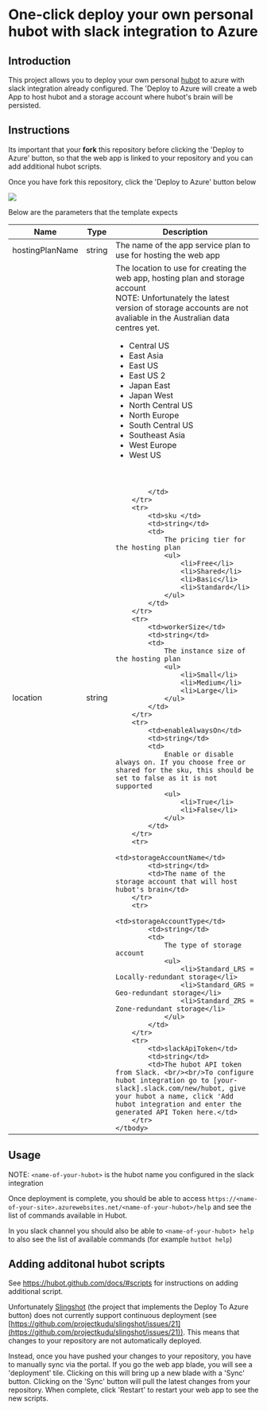 # One-click deploy your own personal hubot with slack integration to Azure

## Introduction

This project allows you to deploy your own personal [hubot](https://hubot.github.com/) to azure with slack  integration already configured. The 'Deploy to Azure will create a web App to host hubot and a storage account where hubot's brain will be persisted. 

## Instructions

Its important that your **fork** this repository before clicking the 'Deploy to Azure' button, so that the web app is linked to your repository and you can add additional hubot scripts.

Once you have fork this repository, click the 'Deploy to Azure' button below

<a href="https://azuredeploy.net/" target="_blank">
    <img src="http://azuredeploy.net/deploybutton.png"/>
</a>

Below are the parameters that the template expects

<table>
    <thead>
        <tr>
            <th>Name</th>
            <th>Type</th>
            <th>Description</th>
        </tr>
    </thead>
    <tbody>
        <tr>
            <td>hostingPlanName</td>
            <td>string</td>
            <td>The name of the app service plan to use for hosting the web app</td>
        </tr>
        <tr>
            <td>location</td>
            <td>string</td>
            <td>
                The location to use for creating the web app, hosting plan and storage account<br/>
                NOTE: Unfortunately the latest version of storage accounts are not avaliable in the Australian data centres yet.
                <ul>
                    <li>Central US</li>
                    <li>East Asia</li>
                    <li>East US</li>
                    <li>East US 2</li>
                    <li>Japan East</li>
                    <li>Japan West</li>
                    <li>North Central US</li>
                    <li>North Europe</li>
                    <li>South Central US</li>
                    <li>Southeast Asia</li>
                    <li>West Europe</li>
                    <li>West US</li>
                </ul> 
				<br/><br/
				
            </td>
        </tr>
        <tr>
            <td>sku </td>
            <td>string</td>
            <td>
				The pricing tier for the hosting plan
	            <ul>
	                <li>Free</li>
	                <li>Shared</li>
	                <li>Basic</li>
	                <li>Standard</li>
	            </ul>
			</td>
        </tr>
        <tr>
            <td>workerSize</td>
            <td>string</td>
            <td>
				The instance size of the hosting plan
	            <ul>
	                <li>Small</li>
	                <li>Medium</li>
	                <li>Large</li>
	            </ul>
			</td>
        </tr>
        <tr>
            <td>enableAlwaysOn</td>
            <td>string</td>
            <td>
				Enable or disable always on. If you choose free or shared for the sku, this should be set to false as it is not supported
				<ul>
					<li>True</li>
					<li>False</li>
				</ul>
			</td>
        </tr>
        <tr>
            <td>storageAccountName</td>
            <td>string</td>
            <td>The name of the storage account that will host hubot's brain</td>
        </tr>
        <tr>
            <td>storageAccountType</td>
            <td>string</td>
            <td>
				The type of storage account
				<ul>
					<li>Standard_LRS = Locally-redundant storage</li>
					<li>Standard_GRS = Geo-redundant storage</li>
					<li>Standard_ZRS = Zone-redundant storage</li>
				</ul>
			</td>
        </tr>
        <tr>
            <td>slackApiToken</td>
            <td>string</td>
            <td>The hubot API token from Slack. <br/><br/>To configure hubot integration go to [your-slack].slack.com/new/hubot, give your hubot a name, click 'Add hubot integration and enter the generated API Token here.</td>
        </tr>
    </tbody>
</table>

## Usage

NOTE: `<name-of-your-hubot>` is the hubot name you configured in the slack integration

Once deployment is complete, you should be able to access `https://<name-of-your-site>.azurewebsites.net/<name-of-your-hubot>/help` and see the list of commands available in Hubot.

In you slack channel you should also be able to `<name-of-your-hubot> help` to also see the list of available commands (for example `hutbot help`)

## Adding additonal hubot scripts

See https://hubot.github.com/docs/#scripts for instructions on adding additional script. 

Unfortunately [Slingshot](https://github.com/projectkudu/slingshot) (the project that implements the Deploy To Azure button) does not currently support continuous deployment (see [https://github.com/projectkudu/slingshot/issues/21](https://github.com/projectkudu/slingshot/issues/21)). This means that changes to your repository are not automatically deployed. 

Instead, once you have pushed your changes to your repository, you have to manually sync via the portal. If you go the web app blade, you will see a 'deployment' tile. Clicking on this will bring up a new blade with a 'Sync' button. Clicking on the 'Sync' button will pull the latest changes from your repository. When complete, click 'Restart' to restart your web app to see the new scripts.
